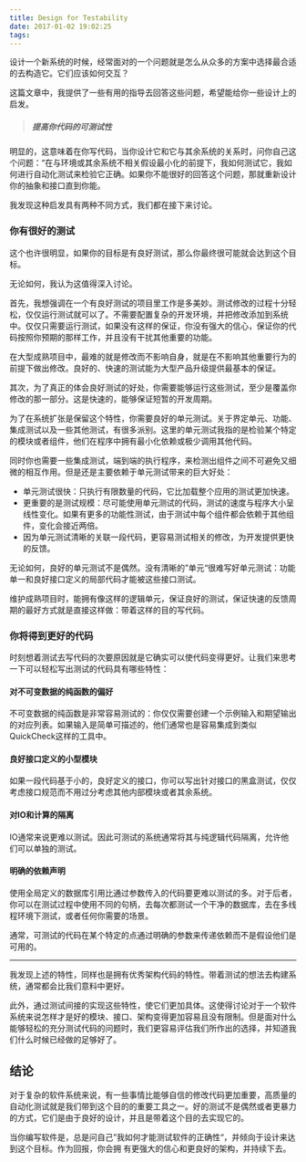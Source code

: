 ```yaml
---
title: Design for Testability
date: 2017-01-02 19:02:25
tags:
---
```


设计一个新系统的时候，经常面对的一个问题就是怎么从众多的方案中选择最合适的去构造它。它们应该如何交互？

这篇文章中，我提供了一些有用的指导去回答这些问题，希望能给你一些设计上的启发。

> ##### 提高你代码的可测试性

明显的，这意味着在你写代码，当你设计它和它与其余系统的关系时，问你自己这个问题：“在与环境或其余系统不相关假设最小化的前提下，我如何测试它，我如何进行自动化测试来检验它正确。如果你不能很好的回答这个问题，那就重新设计你的抽象和接口直到你能。

我发现这种启发具有两种不同方式，我们都在接下来讨论。

### 你有很好的测试

这个也许很明显，如果你的目标是有良好测试，那么你最终很可能就会达到这个目标。

无论如何，我认为这值得深入讨论。

首先，我想强调在一个有良好测试的项目里工作是多美妙。测试修改的过程十分轻松，仅仅运行测试就可以了。不需要配置复杂的开发环境，并把修改添加到系统中。仅仅只需要运行测试，如果没有这样的保证，你没有强大的信心，保证你的代码按照你预期的那样工作，并且没有干扰其他重要的功能。

在大型成熟项目中，最难的就是修改而不影响自身，就是在不影响其他重要行为的前提下做出修改。良好的、快速的测试能为大型产品升级提供最基本的保证。

其次，为了真正的体会良好测试的好处，你需要能够运行这些测试，至少是覆盖你修改的那一部分。这是快速的，能够保证短暂的开发周期。

为了在系统扩张是保留这个特性，你需要良好的单元测试。关于界定单元、功能、集成测试以及一些其他测试，有很多派别。这里的单元测试我指的是检验某个特定的模块或者组件，他们在程序中拥有最小化依赖或极少调用其他代码。

同时你也需要一些集成测试，端到端的执行程序，来检测出组件之间不可避免又细微的相互作用。但是还是主要依赖于单元测试带来的巨大好处：

- 单元测试很快：只执行有限数量的代码，它比加载整个应用的测试更加快速。
- 更重要的是测试规模：尽可能使用单元测试的代码，测试的速度与程序大小呈线性变化。如果有更多的功能性测试，由于测试中每个组件都会依赖于其他组件，变化会接近两倍。
- 因为单元测试清晰的关联一段代码，更容易测试相关的修改，为开发提供更快的反馈。

无论如何，良好的单元测试不是偶然。没有清晰的”单元“很难写好单元测试：功能单一和良好接口定义的局部代码才能被这些接口测试。

维护成熟项目时，能拥有像这样的逻辑单元，保证良好的测试，保证快速的反馈周期的最好方式就是直接这样做：带着这样的目的写代码。

### 你将得到更好的代码

时刻想着测试去写代码的次要原因就是它确实可以使代码变得更好。让我们来思考一下可以轻松写出测试的代码具有哪些特性：

#### 对不可变数据的纯函数的偏好

不可变数据的纯函数是非常容易测试的：你仅仅需要创建一个示例输入和期望输出的对应列表。如果输入是简单可描述的，他们通常也是容易集成到类似QuickCheck这样的工具中。

#### 良好接口定义的小型模块

如果一段代码基于小的，良好定义的接口，你可以写出针对接口的黑盒测试，仅仅考虑接口规范而不用过分考虑其他内部模块或者其余系统。

#### 对IO和计算的隔离

IO通常来说更难以测试。因此可测试的系统通常将其与纯逻辑代码隔离，允许他们可以单独的测试。

#### 明确的依赖声明

使用全局定义的数据库引用比通过参数传入的代码要更难以测试的多。对于后者，你可以在测试过程中使用不同的句柄，去每次都测试一个干净的数据库，去在多线程环境下测试，或者任何你需要的场景。

通常，可测试的代码在某个特定的点通过明确的参数来传递依赖而不是假设他们是可用的。

--------

我发现上述的特性，同样也是拥有优秀架构代码的特性。带着测试的想法去构建系统，通常都会比我们意料中更好。

此外，通过测试间接的实现这些特性，使它们更加具体。这使得讨论对于一个软件系统来说怎样才是好的模块、接口、架构变得更加容易且没有限制。但是面对什么能够轻松的充分测试代码的问题时，我们更容易评估我们所作出的选择，并知道我们什么时候已经做的足够好了。

## 结论

对于复杂的软件系统来说，有一些事情比能够自信的修改代码更加重要，高质量的自动化测试就是我们带到这个目的的重要工具之一。好的测试不是偶然或者更暴力的方式，它们是由于良好的设计，并且是带着这个目的去实现它的。

当你编写软件是，总是问自己”我如何才能测试软件的正确性“，并倾向于设计来达到这个目标。作为回报，你会拥                有更强大的信心和更良好的架构，并持续下去。